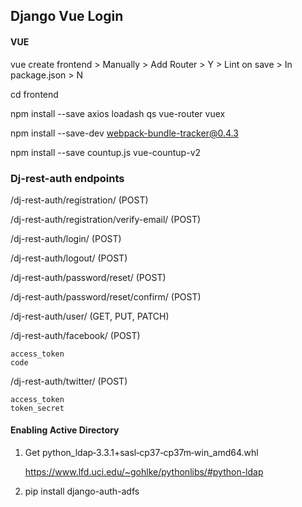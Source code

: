 ## Django Vue Login

#### VUE

vue create frontend > Manually > Add Router > Y > Lint on save > In package.json > N

cd frontend 

npm install --save axios loadash qs vue-router vuex
 
npm install --save-dev webpack-bundle-tracker@0.4.3    

npm install --save countup.js vue-countup-v2


### Dj-rest-auth endpoints

/dj-rest-auth/registration/ (POST)

/dj-rest-auth/registration/verify-email/ (POST)

/dj-rest-auth/login/ (POST) 
 
/dj-rest-auth/logout/ (POST)

/dj-rest-auth/password/reset/ (POST)

/dj-rest-auth/password/reset/confirm/ (POST)

/dj-rest-auth/user/ (GET, PUT, PATCH)

/dj-rest-auth/facebook/ (POST)

    access_token
    code
    
    
/dj-rest-auth/twitter/ (POST)

    access_token
    token_secret


#### Enabling Active Directory

1. Get python_ldap‑3.3.1+sasl‑cp37‑cp37m‑win_amd64.whl

    https://www.lfd.uci.edu/~gohlke/pythonlibs/#python-ldap
    
2. pip install django-auth-adfs  
    
